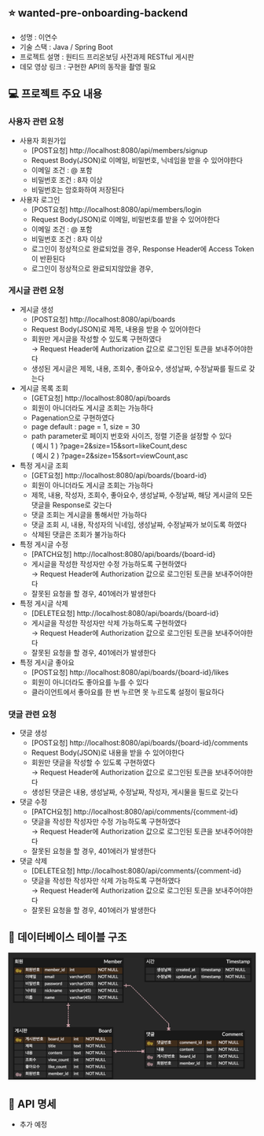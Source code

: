 ## ⭐️ wanted-pre-onboarding-backend
- 성명 : 이연수
- 기술 스택 : Java / Spring Boot
- 프로젝트 설명 : 원티드 프리온보딩 사전과제 RESTful 게시판
- 데모 영상 링크 : 구현한 API의 동작을 촬영 필요

## 💻 프로젝트 주요 내용
### 사용자 관련 요청
- 사용자 회원가입
    - [POST요청] http://localhost:8080/api/members/signup
    - Request Body(JSON)로 이메일, 비밀번호, 닉네임을 받을 수 있어야한다
    - 이메일 조건 : @ 포함
    - 비밀번호 조건 : 8자 이상
    - 비밀번호는 암호화하여 저장된다
- 사용자 로그인
    - [POST요청] http://localhost:8080/api/members/login
    - Request Body(JSON)로 이메일, 비밀번호를 받을 수 있어야한다
    - 이메일 조건 : @ 포함
    - 비밀번호 조건 : 8자 이상
    - 로그인이 정상적으로 완료되었을 경우, Response Header에 Access Token이 반환된다
    - 로그인이 정상적으로 완료되지않았을 경우, 
### 게시글 관련 요청 
- 게시글 생성
    - [POST요청] http://localhost:8080/api/boards
    - Request Body(JSON)로 제목, 내용을 받을 수 있어야한다
    - 회원만 게시글을 작성할 수 있도록 구현하였다
    <br>→ Request Header에 Authorization 값으로 로그인된 토큰을 보내주어야한다
    - 생성된 게시글은 제목, 내용, 조회수, 좋아요수, 생성날짜, 수정날짜를 필드로 갖는다
- 게시글 목록 조회
    - [GET요청] http://localhost:8080/api/boards
    - 회원이 아니더라도 게시글 조회는 가능하다
    - Pagenation으로 구현하였다
    - page default : page = 1, size = 30
    - path parameter로 페이지 번호와 사이즈, 정렬 기준을 설정할 수 있다
    <br>( 예시 1 ) ?page=2&size=15&sort=likeCount,desc
    <br>( 예시 2 ) ?page=2&size=15&sort=viewCount,asc
- 특정 게시글 조회
    - [GET요청] http://localhost:8080/api/boards/{board-id}
    - 회원이 아니더라도 게시글 조회는 가능하다
    - 제목, 내용, 작성자, 조회수, 좋아요수, 생성날짜, 수정날짜, 해당 게시글의 모든 댓글을 Response로 갖는다
    - 댓글 조회는 게시글을 통해서만 가능하다
    - 댓글 조회 시, 내용, 작성자의 닉네임, 생성날짜, 수정날짜가 보이도록 하였다
    - 삭제된 댓글은 조회가 불가능하다
- 특정 게시글 수정
    - [PATCH요청] http://localhost:8080/api/boards/{board-id}
    - 게시글을 작성한 작성자만 수정 가능하도록 구현하였다
    <br>→ Request Header에 Authorization 값으로 로그인된 토큰을 보내주어야한다
    - 잘못된 요청을 할 경우, 401에러가 발생한다
- 특정 게시글 삭제
    - [DELETE요청] http://localhost:8080/api/boards/{board-id}
    - 게시글을 작성한 작성자만 삭제 가능하도록 구현하였다
    <br>→ Request Header에 Authorization 값으로 로그인된 토큰을 보내주어야한다
    - 잘못된 요청을 할 경우, 401에러가 발생한다
- 특정 게시글 좋아요
    - [POST요청] http://localhost:8080/api/boards/{board-id}/likes
    - 회원이 아니더라도 좋아요를 누를 수 있다
    - 클라이언트에서 좋아요를 한 번 누르면 못 누르도록 설정이 필요하다

### 댓글 관련 요청
- 댓글 생성
    - [POST요청] http://localhost:8080/api/boards/{board-id}/comments
    - Request Body(JSON)로 내용을 받을 수 있어야한다
    - 회원만 댓글을 작성할 수 있도록 구현하였다
    <br>→ Request Header에 Authorization 값으로 로그인된 토큰을 보내주어야한다
    - 생성된 댓글은 내용, 생성날짜, 수정날짜, 작성자, 게시물을 필드로 갖는다
- 댓글 수정
    - [PATCH요청] http://localhost:8080/api/comments/{comment-id}
    - 댓글을 작성한 작성자만 수정 가능하도록 구현하였다
    <br>→ Request Header에 Authorization 값으로 로그인된 토큰을 보내주어야한다
    - 잘못된 요청을 할 경우, 401에러가 발생한다
- 댓글 삭제
    - [DELETE요청] http://localhost:8080/api/comments/{comment-id}
    - 댓글을 작성한 작성자만 삭제 가능하도록 구현하였다
    <br>→ Request Header에 Authorization 값으로 로그인된 토큰을 보내주어야한다
    - 잘못된 요청을 할 경우, 401에러가 발생한다

## 📌 데이터베이스 테이블 구조
<img src="images/ERD.png">

##  📑 API 명세
- 추가 예정